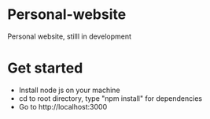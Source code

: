 # Personal-website
Personal website, stilll in development

# Get started
- Install node js on your machine
- cd to root directory, type "npm install" for dependencies
- Go to http://localhost:3000